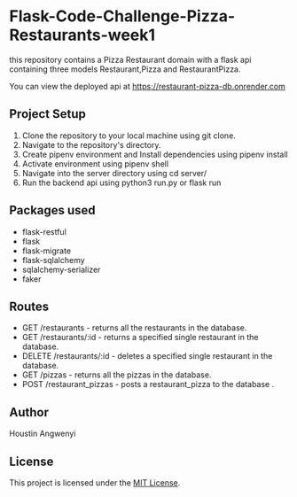 # Flask-Code-Challenge-Pizza-Restaurants-week1
this repository contains a Pizza Restaurant domain with a flask api containing three models Restaurant,Pizza and RestaurantPizza.

You can view the deployed api at https://restaurant-pizza-db.onrender.com

##  Project Setup
1. Clone the repository to your local machine using git clone.
2. Navigate to the repository's directory.
3. Create pipenv environment and Install dependencies using pipenv install
4. Activate environment using pipenv shell
5. Navigate into the server directory using cd server/
6. Run the backend api  using python3 run.py or flask run

## Packages used
- flask-restful 
- flask 
- flask-migrate 
- flask-sqlalchemy
- sqlalchemy-serializer
- faker 

## Routes
- GET /restaurants - returns all the restaurants in the database.
- GET /restaurants/:id - returns a specified single restaurant in the database.
- DELETE /restaurants/:id - deletes a specified single restaurant in the database.
- GET /pizzas - returns all the pizzas in the database.
- POST /restaurant_pizzas - posts a restaurant_pizza to the database .

##  Author
Houstin Angwenyi

## License
This project is licensed under the [MIT License](LICENSE).
